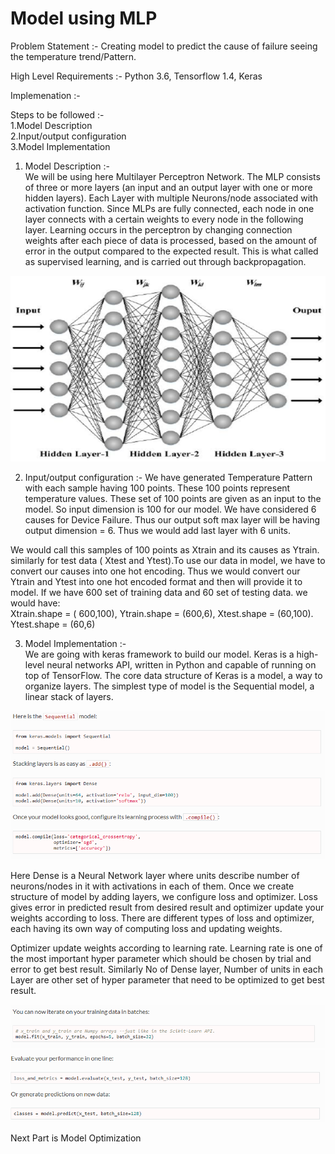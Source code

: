 # Model using MLP

Problem Statement :- Creating model to predict the cause of failure seeing the temperature trend/Pattern.  

High Level Requirements :- Python 3.6, Tensorflow 1.4, Keras  

Implemenation :-  

Steps to be followed :-  
1.Model Description  
2.Input/output configuration  
3.Model Implementation

1. Model Description :-  
We will be using here Multilayer Perceptron Network. The MLP consists of three or more layers (an input and an output layer with one or more hidden layers). Each Layer with multiple Neurons/node associated with activation function. Since MLPs are fully connected, each node in one layer connects with a certain weights to every node in the following layer. Learning occurs in the perceptron by changing connection weights after each piece of data is processed, based on the amount of error in the output compared to the expected result. This is what called as supervised learning, and is carried out through backpropagation.

<img src='/Dataset/Images/MLP_model.png'>  

2. Input/output configuration :-
We have generated Temperature Pattern with each sample having 100 points. These 100 points represent temperature values. These set of 100 points are given as an input to the model. So input dimension is 100 for our model. We have considered 6 causes for Device Failure. Thus our output soft max layer will be having output dimension = 6. Thus we would add last layer with 6 units.

We would call this samples of 100 points as Xtrain and its causes as Ytrain. similarly for test data ( Xtest and Ytest).To use our data in model, we have to convert our causes into one hot encoding. Thus we would convert our Ytrain and Ytest into one hot encoded format and then will provide it to model.
If we have 600 set of training data and 60 set of testing data. we would have:  
Xtrain.shape = ( 600,100), Ytrain.shape = (600,6), Xtest.shape = (60,100). Ytest.shape = (60,6)  

3. Model Implementation :-    
We are going with keras framework to build our model. Keras is a high-level neural networks API, written in Python and capable of   running on top of TensorFlow. The core data structure of Keras is a model, a way to organize layers. The simplest type of model is the Sequential model, a linear stack of layers.   

<img src='/Dataset/Images/keras_code1.png'>

Here Dense is a Neural Network layer where units describe number of neurons/nodes in it with activations in each of them. Once we create structure of model by adding layers, we configure loss and optimizer. Loss gives error in predicted result from desired result and optimizer update your weights according to loss. There are different types of loss and optimizer, each having its own way of computing loss and updating weights.

Optimizer update weights according to learning rate. Learning rate is one of the most important hyper parameter which should be chosen by trial and error to get best result. Similarly No of Dense layer, Number of units in each Layer are other set of hyper parameter that need to be optimized to get best result.  

<img src='/Dataset/Images/keras_code2.png'>  
<img src='/Dataset/Images/keras_code3.png'>

Next Part is Model Optimization

